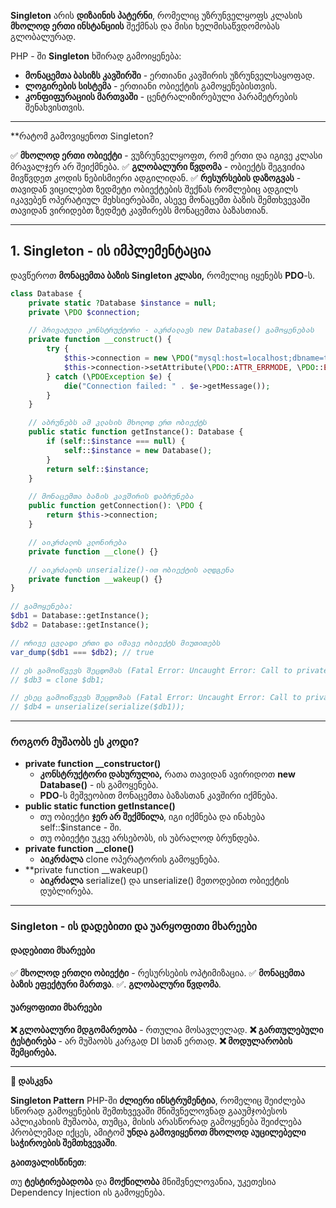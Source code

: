 **Singleton** არის **დიზაინის პატერნი**, რომელიც უზრუნველყოფს კლასის **მხოლოდ ერთი ინსტანციის** შექმნას და მისი ხელმისაწვდომობას გლობალურად.

PHP - ში **Singleton** ხშირად გამოიყენება:
- **მონაცემთა ბასიზს კავშირში** - ერთიანი კავშირის უზრუნველსაყოფად.
- **ლოგირების სისტემა** - ერთიანი ობიექტის გამოყენებისთვის.
- **კონფიფურაციის მართვაში** - ცენტრალიზირებული პარამეტრების შენახვისთვის.

---

**რატომ გამოვიყენოთ Singleton?

✅ **მხოლოდ ერთი ობიექტი** - ვუზრუნველყოფთ, რომ ერთი და იგივე კლასი მრავალჯერ არ შეიქმნება.
✅ **გლობალური წვდომა** - ობიექტს შეგვიძია მივწვდეთ კოდის ნებისმიერი ადგილიდან.
✅ **რესურსების დაზოგვას** - თავიდან ვიცილებთ ზედმეტი ობიექტების შექნას რომლებიც ადგილს იკავებენ ოპერატიულ მეხსიერებაში, ასევე მონაცემთ ბაზის შემთხვევაში თავიდან ვირიდებთ ზედმეტ კავშირებს მონაცემთა ბაზასთიან.

---

## 1. Singleton - ის იმპლემენტაცია

დავწეროთ **მონაცემთა ბაზის Singleton კლასი,** რომელიც იყენებს **PDO**-ს.

```php
class Database {
    private static ?Database $instance = null;
    private \PDO $connection;

    // პრივატული კონსტრუქტორი - აკრძალავს new Database() გამოყენებას
    private function __construct() {
        try {
            $this->connection = new \PDO("mysql:host=localhost;dbname=testdb", "root", "");
            $this->connection->setAttribute(\PDO::ATTR_ERRMODE, \PDO::ERRMODE_EXCEPTION);
        } catch (\PDOException $e) {
            die("Connection failed: " . $e->getMessage());
        }
    }

    // აბრუნებს ამ კლასის მხოლოდ ერთ ობიექტს
    public static function getInstance(): Database {
        if (self::$instance === null) {
            self::$instance = new Database();
        }
        return self::$instance;
    }

    // მონაცემთა ბაზის კავშირის დაბრუნება
    public function getConnection(): \PDO {
        return $this->connection;
    }

    // აიკრძალოს კლონირება
    private function __clone() {}

    // აიკრძალოს unserialize()-ით ობიექტის აღდგენა
    private function __wakeup() {}
}

// გამოყენება:
$db1 = Database::getInstance();
$db2 = Database::getInstance();

// ორივე ცვლადი ერთი და იმავე ობიექტს მიუთითებს
var_dump($db1 === $db2); // true

// ეს გამოიწვევს შეცდომას (Fatal Error: Uncaught Error: Call to private Database::__clone())
// $db3 = clone $db1;

// ესეც გამოიწვევს შეცდომას (Fatal Error: Uncaught Error: Call to private Database::__wakeup())
// $db4 = unserialize(serialize($db1));
```

---

### როგორ მუშაობს ეს კოდი?

- **private function __constructor()**
	- **კონსტრუქტორი დახურულია,** რათა თავიდან ავირიდოთ **new Database()** - ის გამოყენება.
	- **PDO**-ს მეშვეობით მონაცემთა ბაზასთან კავშირი იქმნება.
-  **public static function getInstance()**
	- თუ ობიექტი **ჯერ არ შექმნილა**, იგი იქმნება და ინახება self::$instance - ში.
	- თუ ობიექტი უკვე არსებობს, ის უბრალოდ ბრუნდება.
- **private function __clone()**
	- **აიკრძალა** clone ოპერატორის გამოყენება.
- **private function __wakeup()
	- **აიკრძალა** serialize() და unserialize() მეთოდებით ობიექტის დუბლირება.

---

### Singleton - ის დადებითი და უარყოფითი მხარეები

#### დადებითი მხარეები

✅ **მხოლოდ ერთღი ობიექტი** - რესურსების ოპტიმიზაცია.
✅ **მონაცემთა ბაზის ეფექტური მართვა**.
✅. **გლობალური წვდომა**.

#### უარყოფითი მხარეები

**❌ გლობალური მდგომარეობა** - რთულია მოსავლელად.
**❌ გართულებული ტესტირება** - არ მუშაობს კარგად DI სთან ერთად.
**❌ მოდულარობის შემცირება.**

---

**🚀 დასკვნა**

**Singleton Pattern** PHP-ში **ძლიერი ინსტრუმენტია**, რომელიც შეიძლება სწორად გამოყენების შემთხვევაში მნიშვნელოვნად გააუმჯობესოს აპლიკახიის მუშაობა, თუმცა, მისის არასწორად გამოყენება შეიძლება პრობლემად იქცეს, ამიტომ **უნდა გამოვიყენოთ მხოლოდ აუცილებელი საჭიროების შემთხვევაში**.

**გაითვალისწინეთ**:

თუ **ტესტირებადობა** და **მოქნილობა** მნიშვნელოვანია, უკეთესია Dependency Injection  ის გამოყენება.